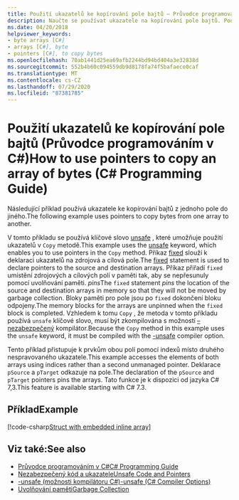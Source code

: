 ```yaml
---
title: Použití ukazatelů ke kopírování pole bajtů – Průvodce programováním v C#
description: Naučte se používat ukazatele na kopírování pole bajtů. Podívejte se na příklad kódu a další dostupné prostředky.
ms.date: 04/20/2018
helpviewer_keywords:
- byte arrays [C#]
- arrays [C#], byte
- pointers [C#], to copy bytes
ms.openlocfilehash: 70ab1441d25ea69afb2244bd94bd404a3e32838d
ms.sourcegitcommit: 552b4b60c094559db9d8178fa74f5bafaece0caf
ms.translationtype: MT
ms.contentlocale: cs-CZ
ms.lasthandoff: 07/29/2020
ms.locfileid: "87381785"
---
```

# <a name="how-to-use-pointers-to-copy-an-array-of-bytes-c-programming-guide"></a><span data-ttu-id="9a96b-104">Použití ukazatelů ke kopírování pole bajtů (Průvodce programováním v C#)</span><span class="sxs-lookup"><span data-stu-id="9a96b-104">How to use pointers to copy an array of bytes (C# Programming Guide)</span></span>

<span data-ttu-id="9a96b-105">Následující příklad používá ukazatele ke kopírování bajtů z jednoho pole do jiného.</span><span class="sxs-lookup"><span data-stu-id="9a96b-105">The following example uses pointers to copy bytes from one array to another.</span></span>

<span data-ttu-id="9a96b-106">V tomto příkladu se používá klíčové slovo [unsafe](../../language-reference/keywords/unsafe.md) , které umožňuje použití ukazatelů v `Copy` metodě.</span><span class="sxs-lookup"><span data-stu-id="9a96b-106">This example uses the [unsafe](../../language-reference/keywords/unsafe.md) keyword, which enables you to use pointers in the `Copy` method.</span></span> <span data-ttu-id="9a96b-107">Příkaz [fixed](../../language-reference/keywords/fixed-statement.md) slouží k deklaraci ukazatelů na zdrojová a cílová pole.</span><span class="sxs-lookup"><span data-stu-id="9a96b-107">The [fixed](../../language-reference/keywords/fixed-statement.md) statement is used to declare pointers to the source and destination arrays.</span></span> <span data-ttu-id="9a96b-108">Příkaz přiřadí `fixed` umístění zdrojových a cílových polí v paměti tak, aby se nepřesunuly pomocí uvolňování paměti. *pins*</span><span class="sxs-lookup"><span data-stu-id="9a96b-108">The `fixed` statement *pins* the location of the source and destination arrays in memory so that they will not be moved by garbage collection.</span></span> <span data-ttu-id="9a96b-109">Bloky paměti pro pole jsou po `fixed` dokončení bloku odpojeny.</span><span class="sxs-lookup"><span data-stu-id="9a96b-109">The memory blocks for the arrays are unpinned when the `fixed` block is completed.</span></span> <span data-ttu-id="9a96b-110">Vzhledem k tomu `Copy` , že metoda v tomto příkladu používá `unsafe` klíčové slovo, musí být zkompilována s možností [– nezabezpečený](../../language-reference/compiler-options/unsafe-compiler-option.md) kompilátor.</span><span class="sxs-lookup"><span data-stu-id="9a96b-110">Because the `Copy` method in this example uses the `unsafe` keyword, it must be compiled with the [-unsafe](../../language-reference/compiler-options/unsafe-compiler-option.md) compiler option.</span></span>

<span data-ttu-id="9a96b-111">Tento příklad přistupuje k prvkům obou polí pomocí indexů místo druhého nespravovaného ukazatele.</span><span class="sxs-lookup"><span data-stu-id="9a96b-111">This example accesses the elements of both arrays using indices rather than a second unmanaged pointer.</span></span> <span data-ttu-id="9a96b-112">Deklarace `pSource` a `pTarget` odkazuje na pole.</span><span class="sxs-lookup"><span data-stu-id="9a96b-112">The declaration of the `pSource` and `pTarget` pointers pins the arrays.</span></span> <span data-ttu-id="9a96b-113">Tato funkce je k dispozici od jazyka C# 7,3.</span><span class="sxs-lookup"><span data-stu-id="9a96b-113">This feature is available starting with C# 7.3.</span></span>

## <a name="example"></a><span data-ttu-id="9a96b-114">Příklad</span><span class="sxs-lookup"><span data-stu-id="9a96b-114">Example</span></span>

[!code-csharp[Struct with embedded inline array](snippets/FixedKeywordExamples.cs#8)]

## <a name="see-also"></a><span data-ttu-id="9a96b-115">Viz také:</span><span class="sxs-lookup"><span data-stu-id="9a96b-115">See also</span></span>

- [<span data-ttu-id="9a96b-116">Průvodce programováním v C#</span><span class="sxs-lookup"><span data-stu-id="9a96b-116">C# Programming Guide</span></span>](../index.md)
- [<span data-ttu-id="9a96b-117">Nezabezpečený kód a ukazatele</span><span class="sxs-lookup"><span data-stu-id="9a96b-117">Unsafe Code and Pointers</span></span>](index.md)
- [<span data-ttu-id="9a96b-118">-unsafe (možnosti kompilátoru C#)</span><span class="sxs-lookup"><span data-stu-id="9a96b-118">-unsafe (C# Compiler Options)</span></span>](../../language-reference/compiler-options/unsafe-compiler-option.md)
- [<span data-ttu-id="9a96b-119">Uvolňování paměti</span><span class="sxs-lookup"><span data-stu-id="9a96b-119">Garbage Collection</span></span>](../../../standard/garbage-collection/index.md)
